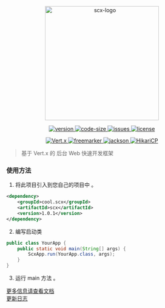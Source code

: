<p align="center">
    <img src="https://scx.cool/img/scx-logo.svg" width="300px"  alt="scx-logo"/>
</p>
<p align="center">
    <a target="_blank" href="https://github.com/scx567888/scx">
        <img src="https://img.shields.io/badge/version-1.0.1-ff69b4" alt="version"/>
    </a> 
    <a target="_blank" href="https://github.com/scx567888/scx">
        <img src="https://img.shields.io/github/languages/code-size/scx567888/scx?color=orange" alt="code-size"/>
    </a>
    <a target="_blank" href="https://github.com/scx567888/scx/issues">
        <img src="https://img.shields.io/github/issues/scx567888/scx" alt="issues"/>
    </a> 
    <a target="_blank" href="https://github.com/scx567888/scx/blob/master/LICENSE">
        <img src="https://img.shields.io/github/license/scx567888/scx" alt="license"/>
    </a>
</p>
<p align="center">
   <a target="_blank" href="https://github.com/eclipse-vertx/vert.x">
        <img src="https://img.shields.io/badge/Vert.x-4.0.2-blue" alt="Vert.x"/>
    </a>
    <a target="_blank" href="https://github.com/apache/freemarker">
        <img src="https://img.shields.io/badge/Freemarker-2.3.31-blue" alt="freemarker"/>
    </a>
    <a target="_blank" href="https://github.com/FasterXML/jackson">
        <img src="https://img.shields.io/badge/Jackson-2.12.1-blue" alt="jackson"/>
    </a>
    <a target="_blank" href="https://github.com/brettwooldridge/HikariCP">
        <img src="https://img.shields.io/badge/HikariCP-4.0.2-blue" alt="HikariCP"/>
    </a>
</p>

> 基于 Vert.x 的 后台 Web 快速开发框架

### 使用方法

1. 将此项目引入到您自己的项目中 。

``` xml
<dependency>
    <groupId>cool.scx</groupId>
    <artifactId>scx</artifactId>
    <version>1.0.1</version>
</dependency>
```

2. 编写启动类

``` java
public class YourApp {
    public static void main(String[] args) {
        ScxApp.run(YourApp.class, args);
    }
}
```

3. 运行 main 方法 。

[更多信息请查看文档](https://github.com/scx567888/scx/wiki) <br/>
[更新日志](https://github.com/scx567888/scx/wiki/CHANGELOG)
